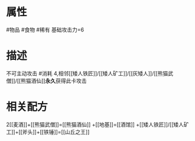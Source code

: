 # 属性
#物品 
#食物 
#稀有 
基础攻击力=6
# 描述
不可主动攻击
#消耗 4,相邻[[矮人铁匠]]/[[矮人矿工]]/[[灰矮人]]/[[熊猫武僧]]/[[熊猫酒仙]]**永久**获得此卡攻击
# 相关配方
2[[麦酒]]+[[熊猫武僧]]=[[熊猫酒仙]]
+[[地基]]=[[酒馆]]
+[[矮人铁匠]]/[[矮人矿工]]+[[斧头]]+[[铁锤]]=[[山丘之王]]
